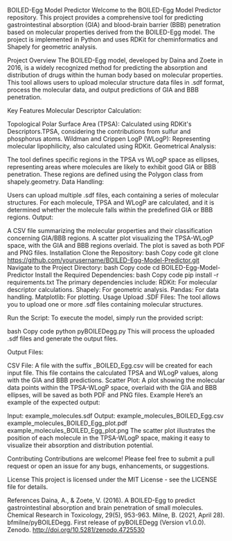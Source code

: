 BOILED-Egg Model Predictor
Welcome to the BOILED-Egg Model Predictor repository. This project provides a comprehensive tool for predicting gastrointestinal absorption (GIA) and blood-brain barrier (BBB) penetration based on molecular properties derived from the BOILED-Egg model. The project is implemented in Python and uses RDKit for cheminformatics and Shapely for geometric analysis.

Project Overview
The BOILED-Egg model, developed by Daina and Zoete in 2016, is a widely recognized method for predicting the absorption and distribution of drugs within the human body based on molecular properties. This tool allows users to upload molecular structure data files in .sdf format, process the molecular data, and output predictions of GIA and BBB penetration.

Key Features
Molecular Descriptor Calculation:

Topological Polar Surface Area (TPSA): Calculated using RDKit's Descriptors.TPSA, considering the contributions from sulfur and phosphorus atoms.
Wildman and Crippen LogP (WLogP): Representing molecular lipophilicity, also calculated using RDKit.
Geometrical Analysis:

The tool defines specific regions in the TPSA vs WLogP space as ellipses, representing areas where molecules are likely to exhibit good GIA or BBB penetration.
These regions are defined using the Polygon class from shapely.geometry.
Data Handling:

Users can upload multiple .sdf files, each containing a series of molecular structures.
For each molecule, TPSA and WLogP are calculated, and it is determined whether the molecule falls within the predefined GIA or BBB regions.
Output:

A CSV file summarizing the molecular properties and their classification concerning GIA/BBB regions.
A scatter plot visualizing the TPSA-WLogP space, with the GIA and BBB regions overlaid. The plot is saved as both PDF and PNG files.
Installation
Clone the Repository:
bash
Copy code
git clone https://github.com/yourusername/BOILED-Egg-Model-Predictor.git
Navigate to the Project Directory:
bash
Copy code
cd BOILED-Egg-Model-Predictor
Install the Required Dependencies:
bash
Copy code
pip install -r requirements.txt
The primary dependencies include:
RDKit: For molecular descriptor calculations.
Shapely: For geometric analysis.
Pandas: For data handling.
Matplotlib: For plotting.
Usage
Upload .SDF Files:
The tool allows you to upload one or more .sdf files containing molecular structures.

Run the Script:
To execute the model, simply run the provided script:

bash
Copy code
python pyBOILEDegg.py
This will process the uploaded .sdf files and generate the output files.

Output Files:

CSV File: A file with the suffix _BOILED_Egg.csv will be created for each input file. This file contains the calculated TPSA and WLogP values, along with the GIA and BBB predictions.
Scatter Plot: A plot showing the molecular data points within the TPSA-WLogP space, overlaid with the GIA and BBB ellipses, will be saved as both PDF and PNG files.
Example
Here’s an example of the expected output:

Input: example_molecules.sdf
Output:
example_molecules_BOILED_Egg.csv
example_molecules_BOILED_Egg_plot.pdf
example_molecules_BOILED_Egg_plot.png
The scatter plot illustrates the position of each molecule in the TPSA-WLogP space, making it easy to visualize their absorption and distribution potential.

Contributing
Contributions are welcome! Please feel free to submit a pull request or open an issue for any bugs, enhancements, or suggestions.

License
This project is licensed under the MIT License - see the LICENSE file for details.

References
Daina, A., & Zoete, V. (2016). A BOILED-Egg to predict gastrointestinal absorption and brain penetration of small molecules. Chemical Research in Toxicology, 29(5), 953-963.
Milne, B. (2021, April 28). bfmilne/pyBOILEDegg. First release of pyBOILEDegg (Version v1.0.0). Zenodo. http://doi.org/10.5281/zenodo.4725530
